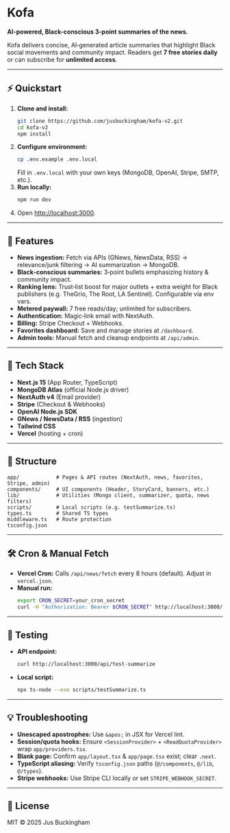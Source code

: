 # Kofa

**AI-powered, Black-conscious 3‑point summaries of the news.**

Kofa delivers concise, AI‑generated article summaries that highlight Black social movements and community impact. Readers get **7 free stories daily** or can subscribe for **unlimited access**.

---

## ⚡ Quickstart

1. **Clone and install:**
   ```bash
   git clone https://github.com/jusbuckingham/kofa-v2.git
   cd kofa-v2
   npm install
   ```
2. **Configure environment:**
   ```bash
   cp .env.example .env.local
   ```
   Fill in `.env.local` with your own keys (MongoDB, OpenAI, Stripe, SMTP, etc.).
3. **Run locally:**
   ```bash
   npm run dev
   ```
4. Open [http://localhost:3000](http://localhost:3000).

---

## 🚀 Features

- **News ingestion:** Fetch via APIs (GNews, NewsData, RSS) → relevance/junk filtering → AI summarization → MongoDB.
- **Black‑conscious summaries:** 3‑point bullets emphasizing history & community impact.
- **Ranking lens:** Trust‑list boost for major outlets + extra weight for Black publishers (e.g. TheGrio, The Root, LA Sentinel). Configurable via env vars.
- **Metered paywall:** 7 free reads/day; unlimited for subscribers.
- **Authentication:** Magic‑link email with NextAuth.
- **Billing:** Stripe Checkout + Webhooks.
- **Favorites dashboard:** Save and manage stories at `/dashboard`.
- **Admin tools:** Manual fetch and cleanup endpoints at `/api/admin`.

---

## 🧱 Tech Stack

- **Next.js 15** (App Router, TypeScript)
- **MongoDB Atlas** (official Node.js driver)
- **NextAuth v4** (Email provider)
- **Stripe** (Checkout & Webhooks)
- **OpenAI Node.js SDK**
- **GNews / NewsData / RSS** (ingestion)
- **Tailwind CSS**
- **Vercel** (hosting + cron)

---

## 📁 Structure

```
app/            # Pages & API routes (NextAuth, news, favorites, Stripe, admin)
components/     # UI components (Header, StoryCard, banners, etc.)
lib/            # Utilities (Mongo client, summarizer, quota, news filters)
scripts/        # Local scripts (e.g. testSummarize.ts)
types.ts        # Shared TS types
middleware.ts   # Route protection
tsconfig.json
```

---

## 🛠️ Cron & Manual Fetch

- **Vercel Cron:** Calls `/api/news/fetch` every 8 hours (default). Adjust in `vercel.json`.
- **Manual run:**
  ```bash
  export CRON_SECRET=your_cron_secret
  curl -H "Authorization: Bearer $CRON_SECRET" http://localhost:3000/api/news/fetch
  ```

---

## 🧪 Testing

- **API endpoint:**
  ```bash
  curl http://localhost:3000/api/test-summarize
  ```
- **Local script:**
  ```bash
  npx ts-node --esm scripts/testSummarize.ts
  ```

---

## 💡 Troubleshooting

- **Unescaped apostrophes:** Use `&apos;` in JSX for Vercel lint.
- **Session/quota hooks:** Ensure `<SessionProvider>` + `<ReadQuotaProvider>` wrap `app/providers.tsx`.
- **Blank page:** Confirm `app/layout.tsx` & `app/page.tsx` exist; clear `.next`.
- **TypeScript aliasing:** Verify `tsconfig.json` paths (`@/components`, `@/lib`, `@/types`).
- **Stripe webhooks:** Use Stripe CLI locally or set `STRIPE_WEBHOOK_SECRET`.

---

## 📄 License

MIT © 2025 Jus Buckingham